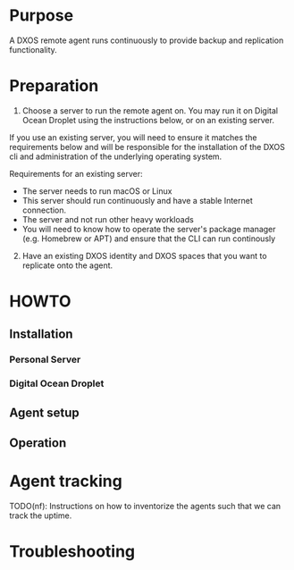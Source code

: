 # Purpose

A DXOS remote agent runs continuously to provide backup and replication functionality.

# Preparation

1. Choose a server to run the remote agent on. You may run it on Digital Ocean Droplet using the instructions below, or on an existing server.

If you use an existing server, you will need to ensure it matches the requirements below and will be responsible for the installation of the DXOS cli and administration of the underlying operating system.

Requirements for an existing server:
- The server needs to run macOS or Linux
- This server should run continuously and have a stable Internet connection.
- The server and not run other heavy workloads
- You will need to know how to operate the server's package manager (e.g. Homebrew or APT) and ensure that the CLI can run continously

2. Have an existing DXOS identity and DXOS spaces that you want to replicate onto the agent.

# HOWTO

## Installation

### Personal Server

### Digital Ocean Droplet

## Agent setup

## Operation

# Agent tracking

TODO(nf): Instructions on how to inventorize the agents such that we can track the uptime.

# Troubleshooting
